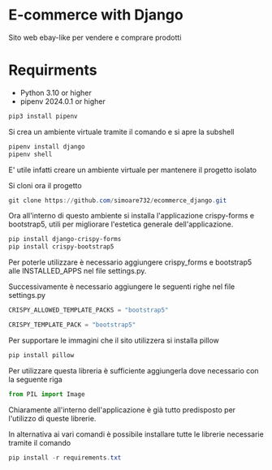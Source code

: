 # E-commerce with Django
Sito web ebay-like per vendere e comprare prodotti

# Requirments
* Python 3.10 or higher
* pipenv 2024.0.1 or higher
```powershell
pip3 install pipenv
```
Si crea un ambiente virtuale tramite il comando e si apre la subshell 
```powershell
pipenv install django
pipenv shell
```
E' utile infatti creare un ambiente virtuale per mantenere il progetto isolato 

Si cloni ora il progetto 
```powershell
git clone https://github.com/simoare732/ecommerce_django.git
```

Ora all'interno di questo ambiente si installa l'applicazione crispy-forms e bootstrap5, utili per migliorare l'estetica
generale dell'applicazione.
```powershell
pip install django-crispy-forms
pip install crispy-bootstrap5
```
Per poterle utilizzare è necessario aggiungere crispy_forms e bootstrap5 alle INSTALLED_APPS nel file settings.py.

Successivamente è necessario aggiungere le seguenti righe nel file settings.py
```python
CRISPY_ALLOWED_TEMPLATE_PACKS = "bootstrap5"

CRISPY_TEMPLATE_PACK = "bootstrap5"
```


Per supportare le immagini che il sito utilizzera si installa pillow
```powershell
pip install pillow
```
Per utilizzare questa libreria è sufficiente aggiungerla dove necessario con la seguente riga
```python
from PIL import Image
```

Chiaramente all'interno dell'applicazione è già tutto predisposto per l'utilizzo di queste librerie.

In alternativa ai vari comandi è possibile installare tutte le librerie necessarie tramite il comando
```powershell
pip install -r requirements.txt
```

